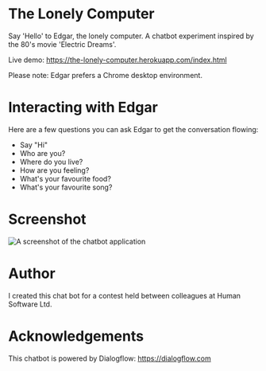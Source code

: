# The Lonely Computer
Say 'Hello' to Edgar, the lonely computer. A chatbot experiment inspired by the 80's movie 'Electric Dreams'.

Live demo: https://the-lonely-computer.herokuapp.com/index.html

Please note: Edgar prefers a Chrome desktop environment.

# Interacting with Edgar

Here are a few questions you can ask Edgar to get the conversation flowing:
* Say "Hi"
* Who are you?
* Where do you live?
* How are you feeling?
* What's your favourite food?
* What's your favourite song?

# Screenshot
![A screenshot of the chatbot application](https://the-lonely-computer.herokuapp.com/images/preview.png)

# Author

I created this chat bot for a contest held between colleagues at Human Software Ltd. 

# Acknowledgements 

This chatbot is powered by Dialogflow:
https://dialogflow.com
